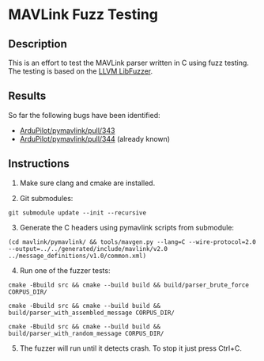 # MAVLink Fuzz Testing

## Description

This is an effort to test the MAVLink parser written in C using fuzz testing.
The testing is based on the [LLVM LibFuzzer](https://llvm.org/docs/LibFuzzer.html).

## Results

So far the following bugs have been identified:

- [ArduPilot/pymavlink/pull/343](https://github.com/ArduPilot/pymavlink/pull/343)
- [ArduPilot/pymavlink/pull/344](https://github.com/ArduPilot/pymavlink/pull/344) (already known)

## Instructions

1. Make sure clang and cmake are installed.

2. Git submodules:
```
git submodule update --init --recursive
```

3. Generate the C headers using pymavlink scripts from submodule:
```
(cd mavlink/pymavlink/ && tools/mavgen.py --lang=C --wire-protocol=2.0 --output=../../generated/include/mavlink/v2.0 ../message_definitions/v1.0/common.xml)
```

4. Run one of the fuzzer tests:

```
cmake -Bbuild src && cmake --build build && build/parser_brute_force CORPUS_DIR/
```

```
cmake -Bbuild src && cmake --build build && build/parser_with_assembled_message CORPUS_DIR/
```

```
cmake -Bbuild src && cmake --build build && build/parser_with_random_message CORPUS_DIR/
```

5. The fuzzer will run until it detects crash. To stop it just press Ctrl+C.
